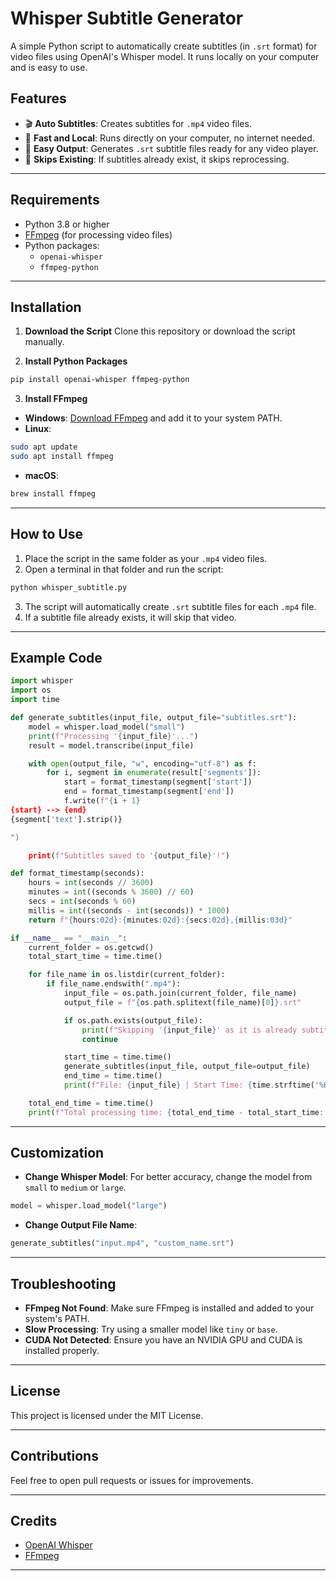 # Whisper Subtitle Generator

A simple Python script to automatically create subtitles (in `.srt` format) for video files using OpenAI's Whisper model. It runs locally on your computer and is easy to use.

## Features

- 🎬 **Auto Subtitles**: Creates subtitles for `.mp4` video files.
- 🚀 **Fast and Local**: Runs directly on your computer, no internet needed.
- 📝 **Easy Output**: Generates `.srt` subtitle files ready for any video player.
- 🔄 **Skips Existing**: If subtitles already exist, it skips reprocessing.

---

## Requirements

- Python 3.8 or higher
- [FFmpeg](https://ffmpeg.org/) (for processing video files)
- Python packages:
  - `openai-whisper`
  - `ffmpeg-python`

---

## Installation

1. **Download the Script** Clone this repository or download the script manually.

2. **Install Python Packages**

```bash
pip install openai-whisper ffmpeg-python
```

3. **Install FFmpeg**

- **Windows**: [Download FFmpeg](https://ffmpeg.org/download.html) and add it to your system PATH.
- **Linux**:

```bash
sudo apt update
sudo apt install ffmpeg
```

- **macOS**:

```bash
brew install ffmpeg
```

---

## How to Use

1. Place the script in the same folder as your `.mp4` video files.
2. Open a terminal in that folder and run the script:

```bash
python whisper_subtitle.py
```

3. The script will automatically create `.srt` subtitle files for each `.mp4` file.
4. If a subtitle file already exists, it will skip that video.

---

## Example Code

```python
import whisper
import os
import time

def generate_subtitles(input_file, output_file="subtitles.srt"):
    model = whisper.load_model("small")
    print(f"Processing '{input_file}'...")
    result = model.transcribe(input_file)

    with open(output_file, "w", encoding="utf-8") as f:
        for i, segment in enumerate(result['segments']):
            start = format_timestamp(segment['start'])
            end = format_timestamp(segment['end'])
            f.write(f"{i + 1}
{start} --> {end}
{segment['text'].strip()}

")

    print(f"Subtitles saved to '{output_file}'!")

def format_timestamp(seconds):
    hours = int(seconds // 3600)
    minutes = int((seconds % 3600) // 60)
    secs = int(seconds % 60)
    millis = int((seconds - int(seconds)) * 1000)
    return f"{hours:02d}:{minutes:02d}:{secs:02d},{millis:03d}"

if __name__ == "__main__":
    current_folder = os.getcwd()
    total_start_time = time.time()

    for file_name in os.listdir(current_folder):
        if file_name.endswith(".mp4"):
            input_file = os.path.join(current_folder, file_name)
            output_file = f"{os.path.splitext(file_name)[0]}.srt"

            if os.path.exists(output_file):
                print(f"Skipping '{input_file}' as it is already subtitled.")
                continue

            start_time = time.time()
            generate_subtitles(input_file, output_file=output_file)
            end_time = time.time()
            print(f"File: {input_file} | Start Time: {time.strftime('%H:%M:%S', time.localtime(start_time))} | End Time: {time.strftime('%H:%M:%S', time.localtime(end_time))} | Duration: {end_time - start_time:.2f} seconds")

    total_end_time = time.time()
    print(f"Total processing time: {total_end_time - total_start_time:.2f} seconds")
```

---

## Customization

- **Change Whisper Model**: For better accuracy, change the model from `small` to `medium` or `large`.

```python
model = whisper.load_model("large")
```

- **Change Output File Name**:

```python
generate_subtitles("input.mp4", "custom_name.srt")
```

---

## Troubleshooting

- **FFmpeg Not Found**: Make sure FFmpeg is installed and added to your system's PATH.
- **Slow Processing**: Try using a smaller model like `tiny` or `base`.
- **CUDA Not Detected**: Ensure you have an NVIDIA GPU and CUDA is installed properly.

---

## License

This project is licensed under the MIT License.

---

## Contributions

Feel free to open pull requests or issues for improvements.

---

## Credits

- [OpenAI Whisper](https://github.com/openai/whisper)
- [FFmpeg](https://ffmpeg.org/)

---
